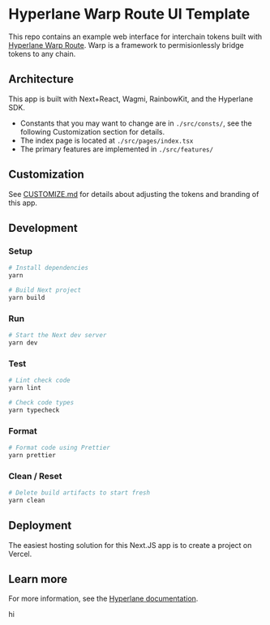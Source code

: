 # Hyperlane Warp Route UI Template

This repo contains an example web interface for interchain tokens built with [Hyperlane Warp Route](https://docs.hyperlane.xyz/docs/reference/applications/warp-routes). Warp is a framework to permisionlessly bridge tokens to any chain.

## Architecture

This app is built with Next+React, Wagmi, RainbowKit, and the Hyperlane SDK.

- Constants that you may want to change are in `./src/consts/`, see the following Customization section for details.
- The index page is located at `./src/pages/index.tsx`
- The primary features are implemented in `./src/features/`

## Customization

See [CUSTOMIZE.md](./CUSTOMIZE.md) for details about adjusting the tokens and branding of this app.

## Development

### Setup

```sh
# Install dependencies
yarn

# Build Next project
yarn build
```

### Run

```sh
# Start the Next dev server
yarn dev
```

### Test

```sh
# Lint check code
yarn lint

# Check code types
yarn typecheck
```

### Format

```sh
# Format code using Prettier
yarn prettier
```

### Clean / Reset

```sh
# Delete build artifacts to start fresh 
yarn clean
```

## Deployment

The easiest hosting solution for this Next.JS app is to create a project on Vercel.

## Learn more

For more information, see the [Hyperlane documentation](https://docs.hyperlane.xyz/docs/reference/applications/warp-routes).

hi
